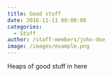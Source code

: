 ```yaml
---
title: Good stuff
date: 2016-11-11 00:00:00
categories:
  - Stuff
author: /staff-members/john-doe
image: /images/example.png
---
```

Heaps of good stuff in here
